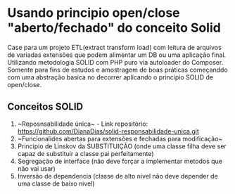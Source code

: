 # Usando principio open/close "aberto/fechado" do conceito Solid
Case para um projeto ETL(extract transform load) com leitura de arquivos de variadas extensões que podem alimentar um DB ou uma aplicação final. Utilizando metodologia SOLID com PHP puro via autoloader do Composer.
Somente para fins de estudos e amostragem de boas práticas começanddo com uma abstração basica no decorrer aplicando o principio SOLID de open/close.

## Conceitos SOLID
1. ~Reposnsabilidade única~ - Link repositório: https://github.com/DianaDias/solid-responsabilidade-unica.git
2. ~Funcionalides abertas para extensões e fechadas para modificação~ 
3. Principio de Linskov da SUBSTITUIÇÃO (onde uma classe filha deve ser capaz de substituir a classe pai perfeitamente)
4. Segregação de interface (não deve forçar a implementar metodos que não vai usar)
5. Inversão de dependencia (classe de alto nivel não deve depender de uma classe de baixo nivel)
